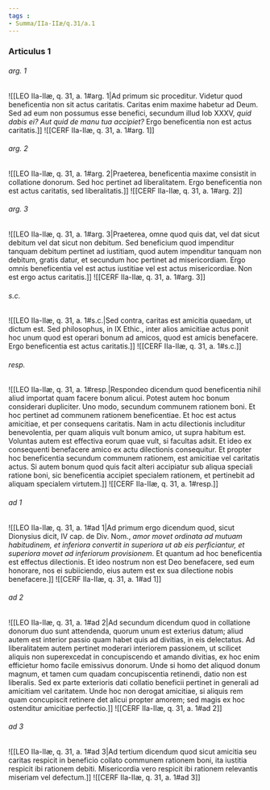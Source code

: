```yaml
---
tags : 
- Summa/IIa-IIæ/q.31/a.1
---
```


### Articulus 1

###### arg. 1
![[LEO IIa-IIæ, q. 31, a. 1#arg. 1|Ad primum sic proceditur. Videtur quod beneficentia non sit actus caritatis. Caritas enim maxime habetur ad Deum. Sed ad eum non possumus esse benefici, secundum illud Iob XXXV, *quid dabis ei? Aut quid de manu tua accipiet?* Ergo beneficentia non est actus caritatis.]]
![[CERF IIa-IIæ, q. 31, a. 1#arg. 1]]

###### arg. 2
![[LEO IIa-IIæ, q. 31, a. 1#arg. 2|Praeterea, beneficentia maxime consistit in collatione donorum. Sed hoc pertinet ad liberalitatem. Ergo beneficentia non est actus caritatis, sed liberalitatis.]]
![[CERF IIa-IIæ, q. 31, a. 1#arg. 2]]

###### arg. 3
![[LEO IIa-IIæ, q. 31, a. 1#arg. 3|Praeterea, omne quod quis dat, vel dat sicut debitum vel dat sicut non debitum. Sed beneficium quod impenditur tanquam debitum pertinet ad iustitiam, quod autem impenditur tanquam non debitum, gratis datur, et secundum hoc pertinet ad misericordiam. Ergo omnis beneficentia vel est actus iustitiae vel est actus misericordiae. Non est ergo actus caritatis.]]
![[CERF IIa-IIæ, q. 31, a. 1#arg. 3]]

###### s.c.
![[LEO IIa-IIæ, q. 31, a. 1#s.c.|Sed contra, caritas est amicitia quaedam, ut dictum est. Sed philosophus, in IX Ethic., inter alios amicitiae actus ponit hoc unum quod est operari bonum ad amicos, quod est amicis benefacere. Ergo beneficentia est actus caritatis.]]
![[CERF IIa-IIæ, q. 31, a. 1#s.c.]]

###### resp.
![[LEO IIa-IIæ, q. 31, a. 1#resp.|Respondeo dicendum quod beneficentia nihil aliud importat quam facere bonum alicui. Potest autem hoc bonum considerari dupliciter. Uno modo, secundum communem rationem boni. Et hoc pertinet ad communem rationem beneficentiae. Et hoc est actus amicitiae, et per consequens caritatis. Nam in actu dilectionis includitur benevolentia, per quam aliquis vult bonum amico, ut supra habitum est. Voluntas autem est effectiva eorum quae vult, si facultas adsit. Et ideo ex consequenti benefacere amico ex actu dilectionis consequitur. Et propter hoc beneficentia secundum communem rationem, est amicitiae vel caritatis actus. Si autem bonum quod quis facit alteri accipiatur sub aliqua speciali ratione boni, sic beneficentia accipiet specialem rationem, et pertinebit ad aliquam specialem virtutem.]]
![[CERF IIa-IIæ, q. 31, a. 1#resp.]]

###### ad 1
![[LEO IIa-IIæ, q. 31, a. 1#ad 1|Ad primum ergo dicendum quod, sicut Dionysius dicit, IV cap. de Div. Nom., *amor movet ordinata ad mutuam habitudinem, et inferiora convertit in superiora ut ab eis perficiantur, et superiora movet ad inferiorum provisionem*. Et quantum ad hoc beneficentia est effectus dilectionis. Et ideo nostrum non est Deo benefacere, sed eum honorare, nos ei subiiciendo, eius autem est ex sua dilectione nobis benefacere.]]
![[CERF IIa-IIæ, q. 31, a. 1#ad 1]]

###### ad 2
![[LEO IIa-IIæ, q. 31, a. 1#ad 2|Ad secundum dicendum quod in collatione donorum duo sunt attendenda, quorum unum est exterius datum; aliud autem est interior passio quam habet quis ad divitias, in eis delectatus. Ad liberalitatem autem pertinet moderari interiorem passionem, ut scilicet aliquis non superexcedat in concupiscendo et amando divitias, ex hoc enim efficietur homo facile emissivus donorum. Unde si homo det aliquod donum magnum, et tamen cum quadam concupiscentia retinendi, datio non est liberalis. Sed ex parte exterioris dati collatio beneficii pertinet in generali ad amicitiam vel caritatem. Unde hoc non derogat amicitiae, si aliquis rem quam concupiscit retinere det alicui propter amorem; sed magis ex hoc ostenditur amicitiae perfectio.]]
![[CERF IIa-IIæ, q. 31, a. 1#ad 2]]

###### ad 3
![[LEO IIa-IIæ, q. 31, a. 1#ad 3|Ad tertium dicendum quod sicut amicitia seu caritas respicit in beneficio collato communem rationem boni, ita iustitia respicit ibi rationem debiti. Misericordia vero respicit ibi rationem relevantis miseriam vel defectum.]]
![[CERF IIa-IIæ, q. 31, a. 1#ad 3]]

